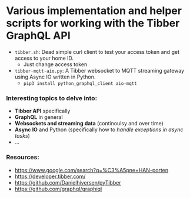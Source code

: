 # Various implementation and helper scripts for working with the Tibber GraphQL API

- `tibber.sh`: Dead simple curl client to test your access token and get access to your home ID.
  - Just change access token
- `tibber-mqtt-aio.py`: A Tibber websocket to MQTT streaming gateway using Async IO written in Python.
  - `pip3 install python_graphql_client aio-mqtt`


### Interesting topics to delve into:
- **Tibber API** specifically
- **GraphQL** in general
- **Websockets and streaming data** (continoulsy and over time)
- **Async IO** and Python (specifically how to _handle exceptions in async tasks_)
- ...


### Resources:
- https://www.google.com/search?q=%C3%A5pne+HAN-porten
- https://developer.tibber.com/
- https://github.com/Danielhiversen/pyTibber
- https://github.com/graphql/graphiql

